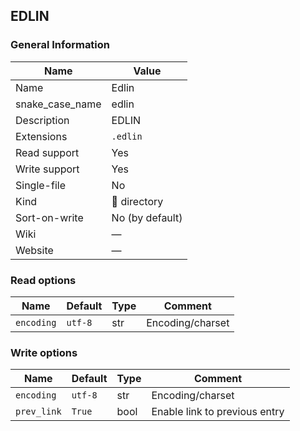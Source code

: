 
## EDLIN ##

### General Information ###
Name | Value
---- | -------
Name | Edlin
snake_case_name | edlin
Description | EDLIN
Extensions | `.edlin`
Read support | Yes
Write support | Yes
Single-file | No
Kind | 📁 directory
Sort-on-write | No (by default)
Wiki | ―
Website | ―


### Read options ###
Name | Default | Type | Comment
---- | ------- | ---- | -------
`encoding` | `utf-8` | str | Encoding/charset

### Write options ###
Name | Default | Type | Comment
---- | ------- | ---- | -------
`encoding` | `utf-8` | str | Encoding/charset
`prev_link` | `True` | bool | Enable link to previous entry



